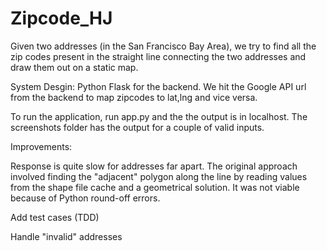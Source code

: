 # Zipcode_HJ

Given two addresses (in the San Francisco Bay Area), we try to find all the zip codes present in the straight line connecting the two addresses and draw them out on a static map.


System Desgin:
Python Flask for the backend. We hit the Google API url from the backend to map zipcodes to lat,lng and vice versa.

To run the application, run app.py and the the output is in localhost. The screenshots folder has the output for a couple of valid inputs.

Improvements:

Response is quite slow for addresses far apart. The original approach involved finding the "adjacent" polygon along the line by reading values from the shape file cache and a geometrical solution. It was not viable because of Python round-off errors.

Add test cases (TDD)

Handle "invalid" addresses
